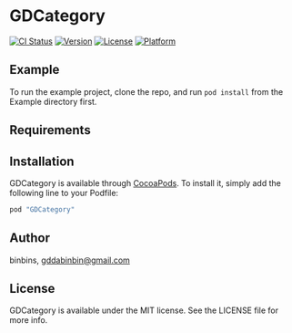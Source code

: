 # GDCategory

[![CI Status](http://img.shields.io/travis/binbins/GDCategory.svg?style=flat)](https://travis-ci.org/binbins/GDCategory)
[![Version](https://img.shields.io/cocoapods/v/GDCategory.svg?style=flat)](http://cocoapods.org/pods/GDCategory)
[![License](https://img.shields.io/cocoapods/l/GDCategory.svg?style=flat)](http://cocoapods.org/pods/GDCategory)
[![Platform](https://img.shields.io/cocoapods/p/GDCategory.svg?style=flat)](http://cocoapods.org/pods/GDCategory)

## Example

To run the example project, clone the repo, and run `pod install` from the Example directory first.

## Requirements

## Installation

GDCategory is available through [CocoaPods](http://cocoapods.org). To install
it, simply add the following line to your Podfile:

```ruby
pod "GDCategory"
```

## Author

binbins, gddabinbin@gmail.com

## License

GDCategory is available under the MIT license. See the LICENSE file for more info.
